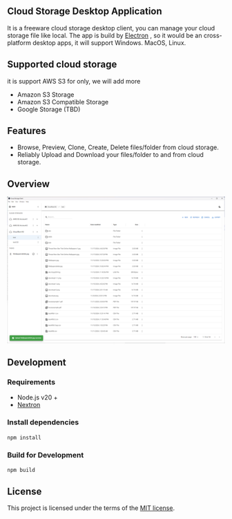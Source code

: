 ## Cloud Storage Desktop Application
It is a freeware cloud storage desktop client, you can manage your cloud storage file like local.
The app is build by [Electron](https://www.electronjs.org/) , so it would be an cross-platform desktop apps, it will support Windows. MacOS, Linux. 

## Supported cloud storage
it is support AWS S3 for only, we will add more
- Amazon S3 Storage
- Amazon S3 Compatible Storage
- Google Storage (TBD)

## Features
- Browse, Preview, Clone, Create, Delete files/folder from cloud storage.
- Reliably Upload and Download your files/folder to and from cloud storage.

## Overview
![Alt text](example/Home.png)

## Development
### Requirements
- Node.js v20 + 
- [Nextron](https://github.com/saltyshiomix/nextron)

### Install dependencies

```
npm install
```

### Build for Development
```
npm build
```

## License

This project is licensed under the terms of the [MIT license](https://github.com/half-6/cloud-storage-client/blob/main/LICENSE).